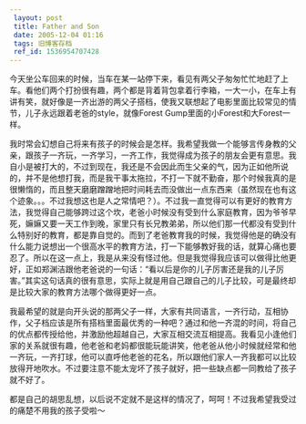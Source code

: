 ```yaml
---
 layout: post
 title: Father and Son
 date: 2005-12-04 01:16
 tags: 旧博客存档
 ref_id: 1536954707428
---
```

今天坐公车回来的时候，当车在某一站停下来，看见有两父子匆匆忙忙地赶了上车。看他们两个打扮很有趣，两个都是背着背包拿着行李箱，一大一小，在车上有讲有笑，就好像是一齐出游的两父子搭档，使我又联想起了电影里面比较常见的情节，儿子永远跟着老爸的style，就像Forest
Gump里面的小Forest和大Forest一样。



我时常会幻想自己将来有孩子的时候会是怎样。我希望我做一个能够言传身教的父亲，跟孩子一齐玩，一齐学习，一齐工作，我觉得成为孩子的朋友会更有意思。我自小是被打大的，不过到现在，我还是不会因此而生父亲的气，因为正如他所说的，并不是他想打我，而是我干事太拖拉，不打一下就不勤奋，那个时候我真的是很懒惰的，而且整天磨磨蹭蹭地把时间耗去而没做出一点东西来（虽然现在也有这个迹象。。。不过我想这也是人之常情吧？）。不过我一直觉得可以有更好的教育方法，我觉得自己能够跨过这个坎，老爸小时候没有受到什么家庭教育，因为爷爷早死，嫲嫲又要一天工作到晚，家里只有长兄教弟弟，所以他们那一代都没有受到什么特别好的教育，都是靠自觉的。而到了老爸教育我的时候，我觉得他是的确没有什么能力说想出一个很高水平的教育方法，打一下能够教好我的话，就算心痛也要忍了。所以在这一点上，我是从来没有怪过他。但是我觉得我应该可以做得比他更好，正如郑渊洁跟他老爸说的一句话：“看以后是你的儿子厉害还是我的儿子厉害。”其实这句话真的很有意思，实际上就是用自己跟自己的儿子比较，可是最终却是比较大家的教育方法哪个做得更好一点。



我最希望的就是向开头说的那两父子一样，大家有共同语言，一齐行动，互相协作，父子档应该是所有搭档里面最优秀的一种吧？通过和他一齐混的时间，将自己的优点都传授给他，并激励他超越自己，大家互相交流互相提高。我看见小逢他们家的关系就很有趣，他老爸和老妈都很能玩能讲笑，他老爸从他小时候就经常和他一齐玩，一齐打球，他可以直呼他老爸的花名，所以跟他们家人一齐我都可以比较放得开地吹水。不过要注意不能太宠坏了孩子就好，把一些缺点都一同教给了孩子就不好了。



都是自己的胡思乱想，以后说不定就不是这样的情况了，呵呵！不过我希望我受过的痛楚不用我的孩子受啦～

